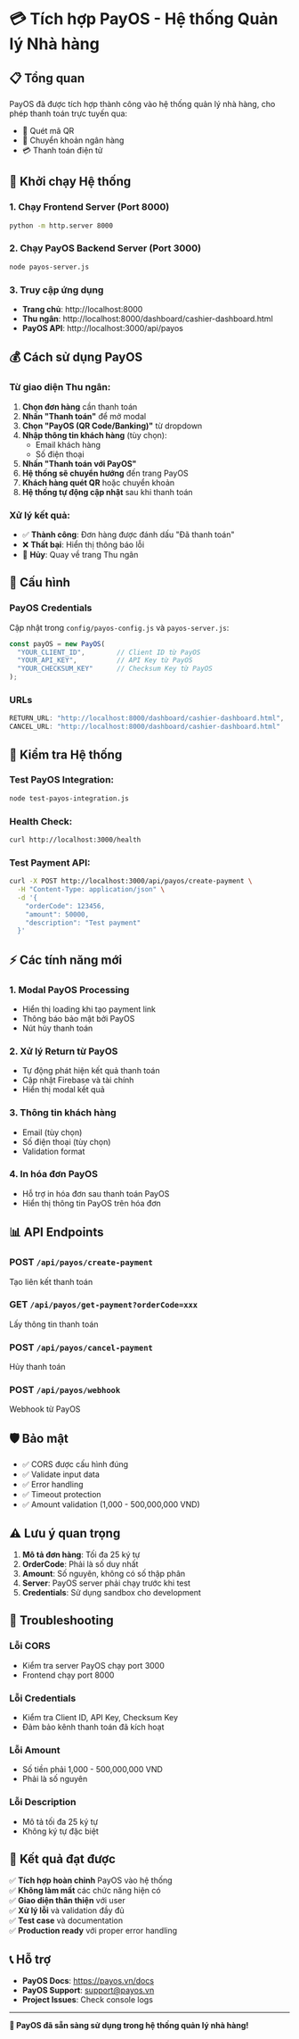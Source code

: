 # 💳 Tích hợp PayOS - Hệ thống Quản lý Nhà hàng

## 📋 Tổng quan

PayOS đã được tích hợp thành công vào hệ thống quản lý nhà hàng, cho phép thanh toán trực tuyến qua:
- 📱 Quét mã QR
- 🏦 Chuyển khoản ngân hàng
- 💳 Thanh toán điện tử

## 🚀 Khởi chạy Hệ thống

### 1. Chạy Frontend Server (Port 8000)
```bash
python -m http.server 8000
```

### 2. Chạy PayOS Backend Server (Port 3000)
```bash
node payos-server.js
```

### 3. Truy cập ứng dụng
- **Trang chủ**: http://localhost:8000
- **Thu ngân**: http://localhost:8000/dashboard/cashier-dashboard.html
- **PayOS API**: http://localhost:3000/api/payos

## 💰 Cách sử dụng PayOS

### Từ giao diện Thu ngân:

1. **Chọn đơn hàng** cần thanh toán
2. **Nhấn "Thanh toán"** để mở modal
3. **Chọn "PayOS (QR Code/Banking)"** từ dropdown
4. **Nhập thông tin khách hàng** (tùy chọn):
   - Email khách hàng
   - Số điện thoại
5. **Nhấn "Thanh toán với PayOS"**
6. **Hệ thống sẽ chuyển hướng** đến trang PayOS
7. **Khách hàng quét QR** hoặc chuyển khoản
8. **Hệ thống tự động cập nhật** sau khi thanh toán

### Xử lý kết quả:
- ✅ **Thành công**: Đơn hàng được đánh dấu "Đã thanh toán"
- ❌ **Thất bại**: Hiển thị thông báo lỗi
- 🚫 **Hủy**: Quay về trang Thu ngân

## 🔧 Cấu hình

### PayOS Credentials
Cập nhật trong `config/payos-config.js` và `payos-server.js`:
```javascript
const payOS = new PayOS(
  "YOUR_CLIENT_ID",        // Client ID từ PayOS
  "YOUR_API_KEY",          // API Key từ PayOS
  "YOUR_CHECKSUM_KEY"      // Checksum Key từ PayOS
);
```

### URLs
```javascript
RETURN_URL: "http://localhost:8000/dashboard/cashier-dashboard.html",
CANCEL_URL: "http://localhost:8000/dashboard/cashier-dashboard.html"
```

## 🧪 Kiểm tra Hệ thống

### Test PayOS Integration:
```bash
node test-payos-integration.js
```

### Health Check:
```bash
curl http://localhost:3000/health
```

### Test Payment API:
```bash
curl -X POST http://localhost:3000/api/payos/create-payment \
  -H "Content-Type: application/json" \
  -d '{
    "orderCode": 123456,
    "amount": 50000,
    "description": "Test payment"
  }'
```

## ⚡ Các tính năng mới

### 1. Modal PayOS Processing
- Hiển thị loading khi tạo payment link
- Thông báo bảo mật bởi PayOS
- Nút hủy thanh toán

### 2. Xử lý Return từ PayOS
- Tự động phát hiện kết quả thanh toán
- Cập nhật Firebase và tài chính
- Hiển thị modal kết quả

### 3. Thông tin khách hàng
- Email (tùy chọn)
- Số điện thoại (tùy chọn)
- Validation format

### 4. In hóa đơn PayOS
- Hỗ trợ in hóa đơn sau thanh toán PayOS
- Hiển thị thông tin PayOS trên hóa đơn

## 📊 API Endpoints

### POST `/api/payos/create-payment`
Tạo liên kết thanh toán

### GET `/api/payos/get-payment?orderCode=xxx`
Lấy thông tin thanh toán

### POST `/api/payos/cancel-payment`
Hủy thanh toán

### POST `/api/payos/webhook`
Webhook từ PayOS

## 🛡️ Bảo mật

- ✅ CORS được cấu hình đúng
- ✅ Validate input data
- ✅ Error handling
- ✅ Timeout protection
- ✅ Amount validation (1,000 - 500,000,000 VND)

## ⚠️ Lưu ý quan trọng

1. **Mô tả đơn hàng**: Tối đa 25 ký tự
2. **OrderCode**: Phải là số duy nhất
3. **Amount**: Số nguyên, không có số thập phân
4. **Server**: PayOS server phải chạy trước khi test
5. **Credentials**: Sử dụng sandbox cho development

## 🐛 Troubleshooting

### Lỗi CORS
- Kiểm tra server PayOS chạy port 3000
- Frontend chạy port 8000

### Lỗi Credentials
- Kiểm tra Client ID, API Key, Checksum Key
- Đảm bảo kênh thanh toán đã kích hoạt

### Lỗi Amount
- Số tiền phải 1,000 - 500,000,000 VND
- Phải là số nguyên

### Lỗi Description
- Mô tả tối đa 25 ký tự
- Không ký tự đặc biệt

## 🎯 Kết quả đạt được

✅ **Tích hợp hoàn chỉnh** PayOS vào hệ thống<br>
✅ **Không làm mất** các chức năng hiện có<br>
✅ **Giao diện thân thiện** với user<br>
✅ **Xử lý lỗi** và validation đầy đủ<br>
✅ **Test case** và documentation<br>
✅ **Production ready** với proper error handling<br>

## 📞 Hỗ trợ

- **PayOS Docs**: https://payos.vn/docs
- **PayOS Support**: support@payos.vn
- **Project Issues**: Check console logs

---

**🎉 PayOS đã sẵn sàng sử dụng trong hệ thống quản lý nhà hàng!**
